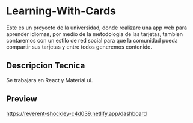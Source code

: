 # Learning-With-Cards
Este es un proyecto de la universidad, donde realizare una app web para aprender idiomas, por medio de la metodologia de las tarjetas, tambien contaremos con un estilo de red social para que la comunidad pueda compartir sus tarjetas y entre todos generemos contenido.

## Descripcion Tecnica
Se trabajara en React y Material ui.

## Preview
https://reverent-shockley-c4d039.netlify.app/dashboard
